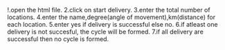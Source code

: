 !.open the html file. 2.click on start delivery. 3.enter the total number of locations. 4.enter the name,degree(angle of movement),km(distance) for each location. 5.enter yes if delivery is successful else no. 6.if atleast one delivery is not succesful, the cycle will be formed. 7.if all delivery are successful then no cycle is formed.
